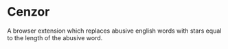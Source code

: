 # Cenzor
A browser extension which replaces abusive english words with stars equal to the length of the abusive word.
